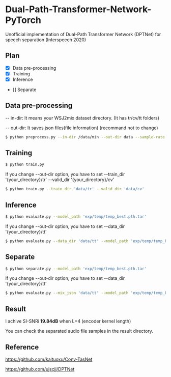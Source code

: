 # Dual-Path-Transformer-Network-PyTorch
Unofficial implementation of Dual-Path Transformer Network (DPTNet) for speech separation (Interspeech 2020)

## Plan


- [x] Data pre-processing
- [x] Training
- [x] Inference
- [] Separate

## Data pre-processing


-- in-dir: It means your WSJ2mix dataset directory. (It has tr/cv/tt folders)

-- out-dir: It saves json files(file information) (recommand not to change)


```bash
$ python preprocess.py --in-dir /data/min --out-dir data --sample-rate 8000
```

## Training

```bash
$ python train.py
```


If you change --out-dir option, you have to set --train_dir '{your_directory}/tr' --valid_dir '{your_directory}/cv' 


```bash
$ python train.py --train_dir 'data/tr' --valid_dir 'data/cv'
```

## Inference


```bash
$ python evaluate.py --model_path 'exp/temp/temp_best.pth.tar'
```


If you change --out-dir option, you have to set --data_dir '{your_directory}/tt'


```bash
$ python evaluate.py --data_dir 'data/tt' --model_path 'exp/temp/temp_best.pth.tar'
```

## Separate

```bash
$ python separate.py --model_path 'exp/temp/temp_best.pth.tar'
```


If you change --out-dir option, you have to set --data_dir '{your_directory}/tt'


```bash
$ python evaluate.py --mix_json 'data/tt' --model_path 'exp/temp/temp_best.pth.tar'
```



## Result


I achive SI-SNRi **19.84dB** when L=4 (encoder kernel length)

You can check the separated audio file samples in the result directory.


## Reference


https://github.com/kaituoxu/Conv-TasNet

https://github.com/ujscjj/DPTNet
